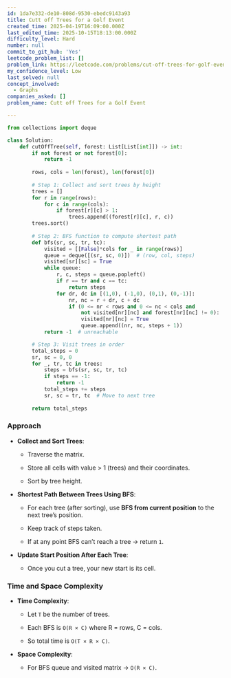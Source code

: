 ```yaml
---
id: 1da7e332-de10-808d-9530-ebedc9143a93
title: Cutt off Trees for a Golf Event
created_time: 2025-04-19T16:09:00.000Z
last_edited_time: 2025-10-15T18:13:00.000Z
difficulty_level: Hard
number: null
commit_to_git_hub: 'Yes'
leetcode_problem_list: []
problem_link: https://leetcode.com/problems/cut-off-trees-for-golf-event/description/
my_confidence_level: Low
last_solved: null
concept_involved:
  - Graphs
companies_asked: []
problem_name: Cutt off Trees for a Golf Event

---
```


```python
from collections import deque

class Solution:
    def cutOffTree(self, forest: List[List[int]]) -> int:
        if not forest or not forest[0]:
            return -1
        
        rows, cols = len(forest), len(forest[0])
        
        # Step 1: Collect and sort trees by height
        trees = []
        for r in range(rows):
            for c in range(cols):
                if forest[r][c] > 1:
                    trees.append((forest[r][c], r, c))
        trees.sort()
        
        # Step 2: BFS function to compute shortest path
        def bfs(sr, sc, tr, tc):
            visited = [[False]*cols for _ in range(rows)]
            queue = deque([(sr, sc, 0)])  # (row, col, steps)
            visited[sr][sc] = True
            while queue:
                r, c, steps = queue.popleft()
                if r == tr and c == tc:
                    return steps
                for dr, dc in [(1,0), (-1,0), (0,1), (0,-1)]:
                    nr, nc = r + dr, c + dc
                    if (0 <= nr < rows and 0 <= nc < cols and 
                        not visited[nr][nc] and forest[nr][nc] != 0):
                        visited[nr][nc] = True
                        queue.append((nr, nc, steps + 1))
            return -1  # unreachable

        # Step 3: Visit trees in order
        total_steps = 0
        sr, sc = 0, 0
        for _, tr, tc in trees:
            steps = bfs(sr, sc, tr, tc)
            if steps == -1:
                return -1
            total_steps += steps
            sr, sc = tr, tc  # Move to next tree
        
        return total_steps

```

### **Approach**

*   **Collect and Sort Trees**:

    *   Traverse the matrix.

    *   Store all cells with value > 1 (trees) and their coordinates.

    *   Sort by tree height.

*   **Shortest Path Between Trees Using BFS**:

    *   For each tree (after sorting), use **BFS from current position** to the next tree’s position.

    *   Keep track of steps taken.

    *   If at any point BFS can’t reach a tree → return `1`.

*   **Update Start Position After Each Tree**:

    *   Once you cut a tree, your new start is its cell.

### Time and Space Complexity

*   **Time Complexity**:

    *   Let `T` be the number of trees.

    *   Each BFS is `O(R × C)` where R = rows, C = cols.

    *   So total time is `O(T × R × C)`.

*   **Space Complexity**:

    *   For BFS queue and visited matrix → `O(R × C)`.

